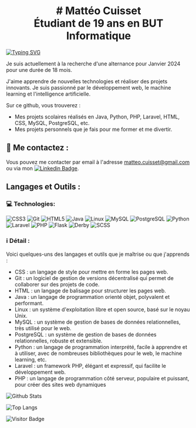 <h1 align='center'># Mattéo Cuisset<br>Étudiant de 19 ans en BUT Informatique</h1>

[![Typing SVG](https://readme-typing-svg.demolab.com?font=Fira+Code&pause=1000&random=false&width=435&lines=%C3%89tudiant+d%C3%A9veloppeur+fullstack)](https://git.io/typing-svg)


Je suis actuellement à la recherche d'une alternance pour Janvier 2024 pour une durée de 18 mois.

J'aime apprendre de nouvelles technologies et réaliser des projets innovants. Je suis passionné par le développement web, le machine learning et l'intelligence artificielle.

Sur ce github, vous trouverez :

- Mes projets scolaires réalisés en Java, Python, PHP, Laravel, HTML, CSS, MySQL, PostgreSQL, etc.
- Mes projets personnels que je fais pour me former et me divertir.

## 💬 Me contactez :

Vous pouvez me contacter par email à l'adresse matteo.cuisset@gmail.com ou via mon [![Linkedin Badge](https://img.shields.io/badge/Linkedin-%230077B5.svg?&style=for-the-badge&logo=linkedin&logoColor=white)](www.linkedin.com/in/mattéo-cuisset-33b745295).

## Langages et Outils :

### 💻 Technologies:
![CSS3](https://img.shields.io/badge/-CSS3-black?style=flat-square&logo=css3)
![Git](https://img.shields.io/badge/-Git-black?style=flat-square&logo=git)
![HTML5](https://img.shields.io/badge/-HTML5-black?style=flat-square&logo=html5&logoColor=white)
![Java](https://img.shields.io/badge/-java-black?style=flat-square&logo=java)
![Linux](https://img.shields.io/badge/-Linux-black?style=flat-square&logo=Linux)
![MySQL](https://img.shields.io/badge/-MySQL-black?style=flat-square&logo=mysql)
![PostgreSQL](https://img.shields.io/badge/-PostgreSQL-black?style=flat-square&logo=postgresql)
![Python](https://img.shields.io/badge/-Python-black?style=flat-square&logo=Python)
![Laravel](https://img.shields.io/badge/-Laravel-black?style=flat-square&logo=laravel)
![PHP](https://img.shields.io/badge/-PHP-black?style=flat-square&logo=php)
![Flask](https://img.shields.io/badge/-Flask-black?style=flat-square&logo=flask)
![Derby](https://img.shields.io/badge/-DerbyJS-black?style=flat-square&logo=derby)
![SCSS](https://img.shields.io/badge/-SCSS-black?style=flat-square&logo=sass)

### ℹ️ Détail :
Voici quelques-uns des langages et outils que je maîtrise ou que j'apprends :

- CSS : un langage de style pour mettre en forme les pages web.
- Git : un logiciel de gestion de versions décentralisé qui permet de collaborer sur des projets de code.
- HTML : un langage de balisage pour structurer les pages web.
- Java : un langage de programmation orienté objet, polyvalent et performant.
- Linux : un système d'exploitation libre et open source, basé sur le noyau Unix.
- MySQL : un système de gestion de bases de données relationnelles, très utilisé pour le web.
- PostgreSQL : un système de gestion de bases de données relationnelles, robuste et extensible.
- Python : un langage de programmation interprété, facile à apprendre et à utiliser, avec de nombreuses bibliothèques pour le web, le machine learning, etc.
- Laravel : un framework PHP, élégant et expressif, qui facilite le développement web.
- PHP : un langage de programmation côté serveur, populaire et puissant, pour créer des sites web dynamiques

<div>
  
![Github Stats](https://github-readme-stats.vercel.app/api?username=flyns157&show_icons=true&count_private=true)

![Top Langs](https://github-readme-stats.vercel.app/api/top-langs/?username=flyns157&layout=compact)

![Visitor Badge](https://visitor-badge.laobi.icu/badge?page_id=flyns157)

</div>

